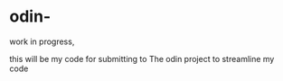 # odin-

work in progress,

this will be my code for submitting to The odin project to streamline my code